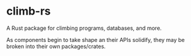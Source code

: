 # climb-rs

A Rust package for climbing programs, databases, and more.

As components begin to take shape an their APIs solidify, they may be broken
into their own packages/crates.


